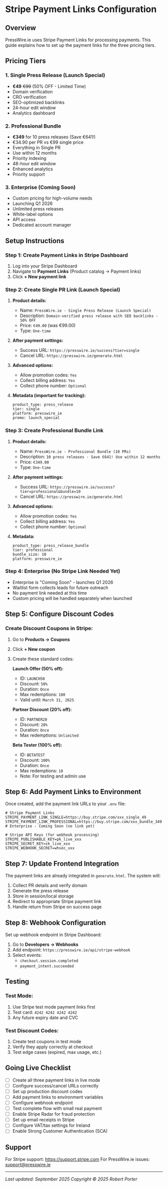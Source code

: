 # Stripe Payment Links Configuration

## Overview
PressWire.ie uses Stripe Payment Links for processing payments. This guide explains how to set up the payment links for the three pricing tiers.

## Pricing Tiers

### 1. Single Press Release (Launch Special)
- **€49** ~~€99~~ (50% OFF - Limited Time)
- Domain verification
- CRO verification
- SEO-optimized backlinks
- 24-hour edit window
- Analytics dashboard

### 2. Professional Bundle
- **€349** for 10 press releases (Save €641!)
- €34.90 per PR vs €99 single price
- Everything in Single PR
- Use within 12 months
- Priority indexing
- 48-hour edit window
- Enhanced analytics
- Priority support

### 3. Enterprise (Coming Soon)
- Custom pricing for high-volume needs
- Launching Q1 2026
- Unlimited press releases
- White-label options
- API access
- Dedicated account manager

## Setup Instructions

### Step 1: Create Payment Links in Stripe Dashboard

1. Log into your Stripe Dashboard
2. Navigate to **Payment Links** (Product catalog → Payment links)
3. Click **+ New payment link**

### Step 2: Create Single PR Link (Launch Special)

1. **Product details:**
   - Name: `PressWire.ie - Single Press Release (Launch Special)`
   - Description: `Domain-verified press release with SEO backlinks - 50% OFF`
   - Price: `€49.00` (was €99.00)
   - Type: `One-time`

2. **After payment settings:**
   - Success URL: `https://presswire.ie/success?tier=single`
   - Cancel URL: `https://presswire.ie/generate.html`

3. **Advanced options:**
   - Allow promotion codes: `Yes`
   - Collect billing address: `Yes`
   - Collect phone number: `Optional`

4. **Metadata (important for tracking):**
   ```
   product_type: press_release
   tier: single
   platform: presswire_ie
   promo: launch_special
   ```

### Step 3: Create Professional Bundle Link

1. **Product details:**
   - Name: `PressWire.ie - Professional Bundle (10 PRs)`
   - Description: `10 press releases - Save €641! Use within 12 months`
   - Price: `€349.00`
   - Type: `One-time`

2. **After payment settings:**
   - Success URL: `https://presswire.ie/success?tier=professional&bundle=10`
   - Cancel URL: `https://presswire.ie/generate.html`

3. **Advanced options:**
   - Allow promotion codes: `Yes`
   - Collect billing address: `Yes`
   - Collect phone number: `Optional`

4. **Metadata:**
   ```
   product_type: press_release_bundle
   tier: professional
   bundle_size: 10
   platform: presswire_ie
   ```

### Step 4: Enterprise (No Stripe Link Needed Yet)

- Enterprise is "Coming Soon" - launches Q1 2026
- Waitlist form collects leads for future outreach
- No payment link needed at this time
- Custom pricing will be handled separately when launched

## Step 5: Configure Discount Codes

### Create Discount Coupons in Stripe:

1. Go to **Products → Coupons**
2. Click **+ New coupon**
3. Create these standard codes:

   **Launch Offer (50% off):**
   - ID: `LAUNCH50`
   - Discount: `50%`
   - Duration: `Once`
   - Max redemptions: `100`
   - Valid until: `March 31, 2025`

   **Partner Discount (20% off):**
   - ID: `PARTNER20`
   - Discount: `20%`
   - Duration: `Once`
   - Max redemptions: `Unlimited`

   **Beta Tester (100% off):**
   - ID: `BETATEST`
   - Discount: `100%`
   - Duration: `Once`
   - Max redemptions: `10`
   - Note: For testing and admin use

## Step 6: Add Payment Links to Environment

Once created, add the payment link URLs to your `.env` file:

```env
# Stripe Payment Links
STRIPE_PAYMENT_LINK_SINGLE=https://buy.stripe.com/xxx_single_49
STRIPE_PAYMENT_LINK_PROFESSIONAL=https://buy.stripe.com/xxx_bundle_349
# Enterprise - Coming Soon (no link yet)

# Stripe API Keys (for webhook processing)
STRIPE_PUBLISHABLE_KEY=pk_live_xxx
STRIPE_SECRET_KEY=sk_live_xxx
STRIPE_WEBHOOK_SECRET=whsec_xxx
```

## Step 7: Update Frontend Integration

The payment links are already integrated in `generate.html`. The system will:
1. Collect PR details and verify domain
2. Generate the press release
3. Store in session/local storage
4. Redirect to appropriate Stripe payment link
5. Handle return from Stripe on success page

## Step 8: Webhook Configuration

Set up webhook endpoint in Stripe Dashboard:
1. Go to **Developers → Webhooks**
2. Add endpoint: `https://presswire.ie/api/stripe-webhook`
3. Select events:
   - `checkout.session.completed`
   - `payment_intent.succeeded`

## Testing

### Test Mode:
1. Use Stripe test mode payment links first
2. Test card: `4242 4242 4242 4242`
3. Any future expiry date and CVC

### Test Discount Codes:
1. Create test coupons in test mode
2. Verify they apply correctly at checkout
3. Test edge cases (expired, max usage, etc.)

## Going Live Checklist

- [ ] Create all three payment links in live mode
- [ ] Configure success/cancel URLs correctly
- [ ] Set up production discount codes
- [ ] Add payment links to environment variables
- [ ] Configure webhook endpoint
- [ ] Test complete flow with small real payment
- [ ] Enable Stripe Radar for fraud protection
- [ ] Set up email receipts in Stripe
- [ ] Configure VAT/tax settings for Ireland
- [ ] Enable Strong Customer Authentication (SCA)

## Support

For Stripe support: https://support.stripe.com
For PressWire.ie issues: support@presswire.ie

---
*Last updated: September 2025*
*Copyright © 2025 Robert Porter*
